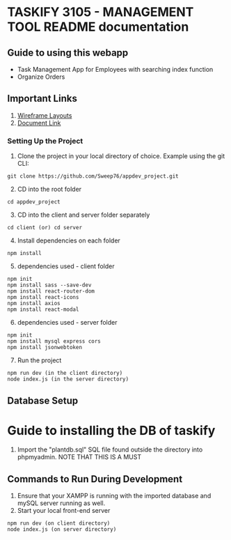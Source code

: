 # TASKIFY 3105 - MANAGEMENT TOOL  README documentation

## Guide to using this webapp

* Task Management App for Employees with searching index function
* Organize Orders

## Important Links
1. [Wireframe Layouts](https://www.canva.com/design/DAFviR_rW6U/mqIVP5XNTGd6a58WfAulXQ/edit)
2. [Document Link](https://docs.google.com/document/d/15CdN_Qth1j66ONtJVBoartt0tCjh-AkMDqQuCQMUhMo/edit?usp=sharing)

### Setting Up the Project
1. Clone the project in your local directory of choice. Example using the git CLI:
```
git clone https://github.com/Sweep76/appdev_project.git
```

2. CD into the root folder
```
cd appdev_project
```
3. CD into the client and server folder separately 
```
cd client (or) cd server
```
4. Install dependencies on each folder
```
npm install
```
5. dependencies used - client folder
```
npm init
npm install sass --save-dev
npm install react-router-dom
npm install react-icons
npm install axios
npm install react-modal
```
6. dependencies used - server folder
```
npm init
npm install mysql express cors
npm install jsonwebtoken
```

7. Run the project
```
npm run dev (in the client directory)
node index.js (in the server directory)
```


## Database Setup
# Guide to installing the DB of taskify
1. Import the "plantdb.sql" SQL file found outside the directory into phpmyadmin. NOTE THAT THIS IS A MUST

## Commands to Run During Development

1. Ensure that your XAMPP is running with the imported database and mySQL server running as well.
2. Start your local front-end server
```
npm run dev (on client directory)
node index.js (on server directory)
```
